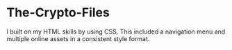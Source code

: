 # The-Crypto-Files
I built on my HTML skills by using CSS. This included a navigation menu and multiple online assets in a consistent style format.
